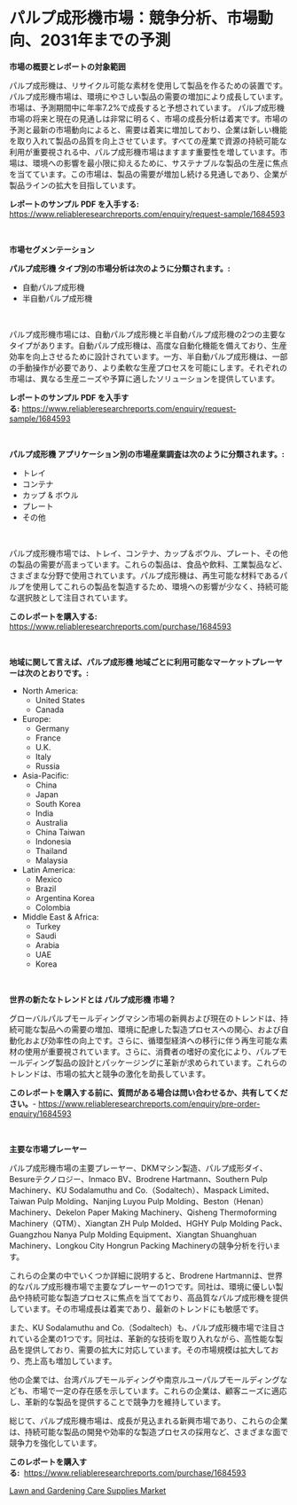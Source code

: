 <p><h1>パルプ成形機市場：競争分析、市場動向、2031年までの予測</h1></p><p><strong>市場の概要とレポートの対象範囲</strong></p>
<p><p>パルプ成形機は、リサイクル可能な素材を使用して製品を作るための装置です。パルプ成形機市場は、環境にやさしい製品の需要の増加により成長しています。市場は、予測期間中に年率7.2%で成長すると予想されています。 パルプ成形機市場の将来と現在の見通しは非常に明るく、市場の成長分析は着実です。市場の予測と最新の市場動向によると、需要は着実に増加しており、企業は新しい機能を取り入れて製品の品質を向上させています。すべての産業で資源の持続可能な利用が重要視される中、パルプ成形機市場はますます重要性を増しています。市場は、環境への影響を最小限に抑えるために、サステナブルな製品の生産に焦点を当てています。この市場は、製品の需要が増加し続ける見通しであり、企業が製品ラインの拡大を目指しています。</p></p>
<p><strong>レポートのサンプル PDF を入手する:</strong> <a href="https://www.reliableresearchreports.com/enquiry/request-sample/1684593">https://www.reliableresearchreports.com/enquiry/request-sample/1684593</a></p>
<p>&nbsp;</p>
<p><strong>市場セグメンテーション</strong></p>
<p><strong>パルプ成形機 タイプ別の市場分析は次のように分類されます。:</strong></p>
<p><ul><li>自動パルプ成形機</li><li>半自動パルプ成形機</li></ul></p>
<p>&nbsp;</p>
<p><p>パルプ成形機市場には、自動パルプ成形機と半自動パルプ成形機の2つの主要なタイプがあります。自動パルプ成形機は、高度な自動化機能を備えており、生産効率を向上させるために設計されています。一方、半自動パルプ成形機は、一部の手動操作が必要であり、より柔軟な生産プロセスを可能にします。それぞれの市場は、異なる生産ニーズや予算に適したソリューションを提供しています。</p></p>
<p><strong>レポートのサンプル PDF を入手する:</strong>&nbsp;<a href="https://www.reliableresearchreports.com/enquiry/request-sample/1684593">https://www.reliableresearchreports.com/enquiry/request-sample/1684593</a></p>
<p>&nbsp;</p>
<p><strong> パルプ成形機 アプリケーション別の市場産業調査は次のように分類されます。:</strong></p>
<p><ul><li>トレイ</li><li>コンテナ</li><li>カップ & ボウル</li><li>プレート</li><li>その他</li></ul></p>
<p>&nbsp;</p>
<p><p>パルプ成形機市場では、トレイ、コンテナ、カップ＆ボウル、プレート、その他の製品の需要が高まっています。これらの製品は、食品や飲料、工業製品など、さまざまな分野で使用されています。パルプ成形機は、再生可能な材料であるパルプを使用してこれらの製品を製造するため、環境への影響が少なく、持続可能な選択肢として注目されています。</p></p>
<p><strong>このレポートを購入する:</strong>&nbsp; <a href="https://www.reliableresearchreports.com/purchase/1684593">https://www.reliableresearchreports.com/purchase/1684593</a></p>
<p>&nbsp;</p>
<p><strong>地域に関して言えば、パルプ成形機 地域ごとに利用可能なマーケットプレーヤーは次のとおりです。:</strong></p>
<p><ul>
    <li>
        North America:
        <ul>
            <li>United States</li>
            <li>Canada</li>
        </ul>
    </li>
    <li>
        Europe:
        <ul>
            <li>Germany</li>
            <li>France</li>
            <li>U.K.</li>
            <li>Italy</li>
            <li>Russia</li>
        </ul>
    </li>
    <li>
        Asia-Pacific:
        <ul>
            <li>China</li>
            <li>Japan</li>
            <li>South Korea</li>
            <li>India</li>
            <li>Australia</li>
            <li>China Taiwan</li>
            <li>Indonesia</li>
            <li>Thailand</li>
            <li>Malaysia</li>
        </ul>
    </li>
    <li>
        Latin America:
        <ul>
            <li>Mexico</li>
            <li>Brazil</li>
            <li>Argentina Korea</li>
            <li>Colombia</li>
        </ul>
    </li>
    <li>
        Middle East & Africa:
        <ul>
            <li>Turkey</li>
            <li>Saudi</li>
            <li>Arabia</li>
            <li>UAE</li>
            <li>Korea</li>
        </ul>
    </li>
    </ul></p>
<p>&nbsp;</p>
<p><strong>世界の新たなトレンドとは パルプ成形機 市場？</strong></p>
<p><p>グローバルパルプモールディングマシン市場の新興および現在のトレンドは、持続可能な製品への需要の増加、環境に配慮した製造プロセスへの関心、および自動化および効率性の向上です。さらに、循環型経済への移行に伴う再生可能な素材の使用が重要視されています。さらに、消費者の嗜好の変化により、パルプモールディング製品の設計とパッケージングに革新が求められています。これらのトレンドは、市場の拡大と競争の激化を助長しています。</p></p>
<p><strong>このレポートを購入する前に、質問がある場合は問い合わせるか、共有してください。</strong>- <a href="https://www.reliableresearchreports.com/enquiry/pre-order-enquiry/1684593">https://www.reliableresearchreports.com/enquiry/pre-order-enquiry/1684593</a></p>
<p>&nbsp;</p>
<p><strong>主要な市場プレーヤー</strong></p>
<p><p>パルプ成形機市場の主要プレーヤー、DKMマシン製造、パルプ成形ダイ、Besureテクノロジー、Inmaco BV、Brodrene Hartmann、Southern Pulp Machinery、KU Sodalamuthu and Co.（Sodaltech）、Maspack Limited、Taiwan Pulp Molding、Nanjing Luyou Pulp Molding、Beston（Henan）Machinery、Dekelon Paper Making Machinery、Qisheng Thermoforming Machinery（QTM）、Xiangtan ZH Pulp Molded、HGHY Pulp Molding Pack、Guangzhou Nanya Pulp Molding Equipment、Xiangtan Shuanghuan Machinery、Longkou City Hongrun Packing Machineryの競争分析を行います。</p><p>これらの企業の中でいくつか詳細に説明すると、Brodrene Hartmannは、世界的なパルプ成形機市場で主要なプレーヤーの1つです。同社は、環境に優しい製品や持続可能な製造プロセスに焦点を当てており、高品質なパルプ成形機を提供しています。その市場成長は着実であり、最新のトレンドにも敏感です。</p><p>また、KU Sodalamuthu and Co.（Sodaltech）も、パルプ成形機市場で注目されている企業の1つです。同社は、革新的な技術を取り入れながら、高性能な製品を提供しており、需要の拡大に対応しています。その市場規模は拡大しており、売上高も増加しています。</p><p>他の企業では、台湾パルプモールディングや南京ルユーパルプモールディングなども、市場で一定の存在感を示しています。これらの企業は、顧客ニーズに適応し、革新的な製品を提供することで競争力を維持しています。</p><p>総じて、パルプ成形機市場は、成長が見込まれる新興市場であり、これらの企業は、持続可能な製品の開発や効率的な製造プロセスの採用など、さまざまな面で競争力を強化しています。</p></p>
<p><strong>このレポートを購入する:</strong>&nbsp;&nbsp;<a href="https://www.reliableresearchreports.com/purchase/1684593">https://www.reliableresearchreports.com/purchase/1684593</a></p>
<p><p><a href="https://funky-papaya-cf4.notion.site/Lawn-and-Gardening-Care-Supplies-Market-Offers-Provide-Insightful-Data-for-the-Time-Period-from-2024-50bc79c4d9e04720a584fab7f6556c88">Lawn and Gardening Care Supplies Market</a></p></p>